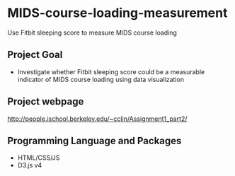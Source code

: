 # MIDS-course-loading-measurement
Use Fitbit sleeping score to measure MIDS course loading

## Project Goal
- Investigate whether Fitbit sleeping score could be a measurable indicator of MIDS course loading using data visualization

## Project webpage
http://people.ischool.berkeley.edu/~cclin/Assignment1_part2/

## Programming Language and Packages
- HTML/CSS/JS
- D3.js v4
